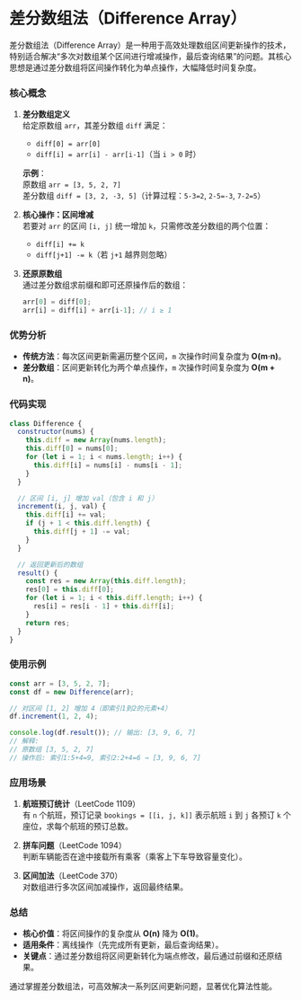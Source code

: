# 差分数组法（Difference Array）


差分数组法（Difference Array）是一种用于高效处理数组区间更新操作的技术，特别适合解决“多次对数组某个区间进行增减操作，最后查询结果”的问题。其核心思想是通过差分数组将区间操作转化为单点操作，大幅降低时间复杂度。

### 核心概念
1. **差分数组定义**  
   给定原数组 `arr`，其差分数组 `diff` 满足：
    - `diff[0] = arr[0]`
    - `diff[i] = arr[i] - arr[i-1]`（当 `i > 0` 时）

   **示例**：  
   原数组 `arr = [3, 5, 2, 7]`  
   差分数组 `diff = [3, 2, -3, 5]`（计算过程：`5-3=2`, `2-5=-3`, `7-2=5`）

2. **核心操作：区间增减**  
   若要对 `arr` 的区间 `[i, j]` 统一增加 `k`，只需修改差分数组的两个位置：
    - `diff[i] += k`
    - `diff[j+1] -= k`（若 `j+1` 越界则忽略）

3. **还原原数组**  
   通过差分数组求前缀和即可还原操作后的数组：
   ```js
   arr[0] = diff[0];
   arr[i] = diff[i] + arr[i-1]; // i ≥ 1
   ```

### 优势分析
- **传统方法**：每次区间更新需遍历整个区间，`m` 次操作时间复杂度为 **O(m·n)**。
- **差分数组**：区间更新转化为两个单点操作，`m` 次操作时间复杂度为 **O(m + n)**。

### 代码实现
```javascript
class Difference {
  constructor(nums) {
    this.diff = new Array(nums.length);
    this.diff[0] = nums[0];
    for (let i = 1; i < nums.length; i++) {
      this.diff[i] = nums[i] - nums[i - 1];
    }
  }

  // 区间 [i, j] 增加 val（包含 i 和 j）
  increment(i, j, val) {
    this.diff[i] += val;
    if (j + 1 < this.diff.length) {
      this.diff[j + 1] -= val;
    }
  }

  // 返回更新后的数组
  result() {
    const res = new Array(this.diff.length);
    res[0] = this.diff[0];
    for (let i = 1; i < this.diff.length; i++) {
      res[i] = res[i - 1] + this.diff[i];
    }
    return res;
  }
}
```

### 使用示例
```javascript
const arr = [3, 5, 2, 7];
const df = new Difference(arr);

// 对区间 [1, 2] 增加 4（即索引1到2的元素+4）
df.increment(1, 2, 4);

console.log(df.result()); // 输出: [3, 9, 6, 7]
// 解释: 
// 原数组 [3, 5, 2, 7]
// 操作后: 索引1:5+4=9, 索引2:2+4=6 → [3, 9, 6, 7]
```

### 应用场景
1. **航班预订统计**（LeetCode 1109）  
   有 `n` 个航班，预订记录 `bookings = [[i, j, k]]` 表示航班 `i` 到 `j` 各预订 `k` 个座位，求每个航班的预订总数。

2. **拼车问题**（LeetCode 1094）  
   判断车辆能否在途中接载所有乘客（乘客上下车导致容量变化）。

3. **区间加法**（LeetCode 370）  
   对数组进行多次区间加减操作，返回最终结果。

### 总结
- **核心价值**：将区间操作的复杂度从 **O(n)** 降为 **O(1)**。
- **适用条件**：离线操作（先完成所有更新，最后查询结果）。
- **关键点**：通过差分数组将区间更新转化为端点修改，最后通过前缀和还原结果。

通过掌握差分数组法，可高效解决一系列区间更新问题，显著优化算法性能。